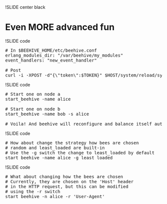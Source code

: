!SLIDE center black
# Even MORE advanced fun #

!SLIDE code
<pre class="sunburst"><span class="Comment"><span class="Comment">#</span> In $BEEHIVE_HOME/etc/beehive.conf</span>&#x000A;erlang_modules_dir: <span class="String"><span class="String">&quot;</span>/var/beehive/my_modules<span class="String">&quot;</span></span>&#x000A;event_handlers: <span class="String"><span class="String">&quot;</span>new_event_handler<span class="String">&quot;</span></span>&#x000A;&#x000A;<span class="Comment"><span class="Comment">#</span> Post</span>&#x000A;curl -i -XPOST -d<span class="String"><span class="String">&quot;</span>{<span class="Constant">\&quot;</span>token<span class="Constant">\&quot;</span>:<span class="Variable"><span class="Variable">$</span>TOKEN</span>}<span class="String">&quot;</span></span> <span class="Variable"><span class="Variable">$</span>HOST</span>/system/reload/system</pre>

!SLIDE code
<pre class="sunburst"><span class="Comment"><span class="Comment">#</span> Start one on node a</span>&#x000A;start_beehive -name alice&#x000A;&#x000A;<span class="Comment"><span class="Comment">#</span> Start one on node b</span>&#x000A;start_beehive -name bob -s alice&#x000A;&#x000A;<span class="Comment"><span class="Comment">#</span> Voila! And beehive will reconfigure and balance itself automagically</span></pre>

!SLIDE code
<pre class="sunburst"><span class="Comment"><span class="Comment">#</span> How about change the strategy how bees are chosen</span>&#x000A;<span class="Comment"><span class="Comment">#</span> random and least_loaded are built-in</span>&#x000A;<span class="Comment"><span class="Comment">#</span> Use the -g switch the change to least_loaded by default</span>&#x000A;start_beehive -name alice -g least_loaded</pre>

!SLIDE code
<pre class="sunburst"><span class="Comment"><span class="Comment">#</span> What about changing how the bees are chosen</span>&#x000A;<span class="Comment"><span class="Comment">#</span> Currently, they are chosen on the 'Host' header</span>&#x000A;<span class="Comment"><span class="Comment">#</span> in the HTTP request, but this can be modified</span>&#x000A;<span class="Comment"><span class="Comment">#</span> using the -r switch</span>&#x000A;start_beehive -n alice -r <span class="String"><span class="String">'</span>User-Agent<span class="String">'</span></span></pre>

